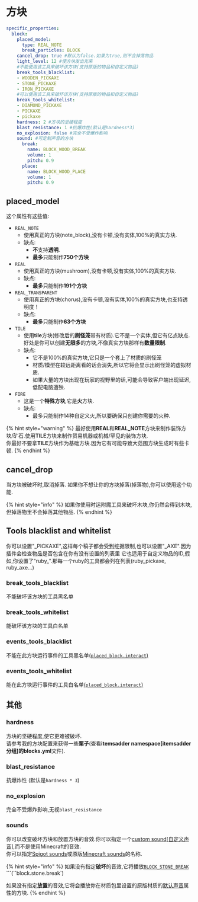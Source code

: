 # 方块

```yaml
specific_properties:
  block:
    placed_model:
      type: REAL_NOTE
      break_particles: BLOCK
    cancel_drop: true #默认为false.如果为true,则不会掉落物品
    light_level: 12 #使方块发出光来
    #不能使用该工具来破坏该方块(支持原版的物品和自定义物品)
    break_tools_blacklist:
    - WOODEN_PICKAXE
    - STONE_PICKAXE
    - IRON_PICKAXE
    #可以使用该工具来破坏该方块(支持原版的物品和自定义物品)
    break_tools_whitelist:
    - DIAMOND_PICKAXE
    - PICKAXE
    - pickaxe
    hardness: 2 #方块的坚硬程度
    blast_resistance: 1 #抗爆炸性(默认是hardness*3)
    no_explosion: false #完全不受爆炸影响
    sound: #可定制声音的方块
      break:
        name: BLOCK_WOOD_BREAK
        volume: 1
        pitch: 0.9
      place:
        name: BLOCK_WOOD_PLACE
        volume: 1
        pitch: 0.9
```

## placed\_model

这个属性有这些值:

* `REAL_NOTE`
  * 使用真正的方块\(note\_block\),没有卡顿,没有实体,100%的真实方块.
  * 缺点: 
    * **不**支持**透明**. 
    * **最多**只能制作**750个方块**
* `REAL`
  * 使用真正的方块\(mushroom\),没有卡顿,没有实体,100%的真实方块.
  * 缺点: 
    * **最多**只能制作**191个方块**
* `REAL_TRANSPARENT`
  * 使用真正的方块\(chorus\),没有卡顿,没有实体,100%的真实方块,也支持透明度！
  * 缺点: 
    * **最多**只能制作**63个方块**
* `TILE`
  * 使用**tile**方块\(修改后的**刷怪笼**带有材质\).它不是一个实体,但它有亿点缺点.好处是你可以创建**无限多**的方块,不像真实方块那样有**数量限制**.
  * 缺点:
    * 它不是100%的真实方块,它只是一个套上了材质的刷怪笼
    * 材质/模型在较远距离看的话会消失,所以它将会显示出刷怪笼的虚拟材质.
    * 如果大量的方块出现在玩家的视野里的话,可能会导致客户端出现延迟,低配电脑遭殃.
* `FIRE`
  * 这是一个**特殊方块**,它是**火**方块.
  * 缺点: 
    * 最多只能制作14种自定义火,所以要确保只创建你需要的火种.

{% hint style="warning" %}
最好使用**REAL**和**REAL\_NOTE**方块来制作装饰方块/矿石.使用**TILE**方块来制作贸易机器或机械/罕见的装饰方块.  
你最好不要拿**TILE**方块作为基础方块.因为它有可能导致大范围方块生成时有些卡顿.
{% endhint %}

## cancel\_drop

当方块被破坏时,取消掉落. 
如果你不想让你的方块掉落\(掉落物\),你可以使用这个功能.

{% hint style="info" %}
如果你使用时运附魔工具来破坏木块,你仍然会得到木块,但掉落物里不会掉落其他物品.
{% endhint %}

## Tools blacklist and whitelist

你可以设置"\_PICKAXE",这样每个稿子都会受到挖掘限制,也可以设置"\_AXE".因为插件会检查物品是否包含在你有没有设置的列表里 
它也适用于自定义物品的ID,假如,你设置了"ruby\_".那每一个ruby的工具都会列在列表\(ruby\_pickaxe, ruby\_axe...\)

### break\_tools\_blacklist

不能破坏该方块的工具黑名单

### break\_tools\_whitelist

能破坏该方块的工具白名单

### events\_tools\_blacklist

不能在此方块运行事件的工具黑名单[\(`placed_block.interact`\)](../events/#list-of-events)

### events\_tools\_whitelist

能在此方块运行事件的工具白名单[\(`placed_block.interact`\)](../events/#list-of-events)

## 其他

### hardness

方块的坚硬程度,使它更难被破坏.  
请参考我的方块配置来获得一些**栗子**\(查看**itemsadder namespace[itemsadder分组]**的**blocks.yml**文件\).

### blast\_resistance

抗爆炸性 \(默认是`hardness * 3`\)

### no\_explosion

完全不受爆炸影响,无视`blast_resistance`

### sounds

你可以改变破坏方块和放置方块的音效.你可以指定一个[custom sound[自定义声音]](../../sounds/),而不是使用Minecraft的音效.  
你可以指定[Spigot sounds](https://hub.spigotmc.org/javadocs/spigot/org/bukkit/Sound.html)或原版[Minecraft sounds](https://www.digminecraft.com/lists/sound_list_pc.php)的名称.

{% hint style="info" %}
如果没有指定**破坏**的音效,它将播放[`BLOCK_STONE_BREAK`](https://hub.spigotmc.org/javadocs/spigot/org/bukkit/Sound.html#BLOCK_STONE_BREAK) ```\(``block.stone.break\`\)

如果没有指定**放置**的音效,它将会播放你在材质包里设置的原版材质的[默认声音](../resource/)属性的方块.
{% endhint %}

